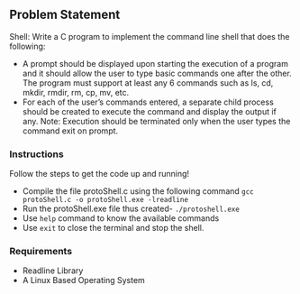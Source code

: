 ## Problem Statement

Shell: Write a C program to implement the command line shell that does the
following:
- A prompt should be displayed upon starting the execution of a program and
it should allow the user to type basic commands one after the other. The
program must support at least any 6 commands such as ls, cd, mkdir,
rmdir, rm, cp, mv, etc.
- For each of the user’s commands entered, a separate child process should be
created to execute the command and display the output if any.
Note: Execution should be terminated only when the user types the command exit
on prompt.

### Instructions

Follow the steps to get the code up and running!

- Compile the file protoShell.c using the following command
                        `gcc protoShell.c -o protoShell.exe -lreadline`
- Run the protoShell.exe file thus created-
                        `./protoshell.exe`
- Use `help` command to know the available commands
- Use `exit` to close the terminal and stop the shell.

### Requirements
- Readline Library
- A Linux Based Operating System
